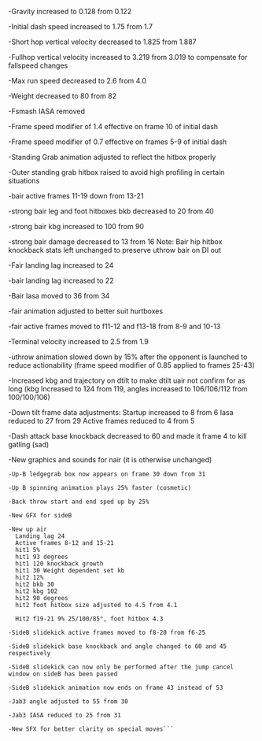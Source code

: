 -Gravity increased to 0.128 from 0.122

-Initial dash speed increased to 1.75 from 1.7

-Short hop vertical velocity decreased to 1.825 from 1.887

-Fullhop vertical velocity increased to 3.219 from 3.019 to compensate for fallspeed changes

-Max run speed decreased to 2.6 from 4.0

-Weight decreased to 80 from 82

-Fsmash IASA removed

-Frame speed modifier of 1.4 effective on frame 10 of initial dash

-Frame speed modifier of 0.7 effective on frames 5-9 of initial dash

-Standing Grab animation adjusted to reflect the hitbox properly

-Outer standing grab hitbox raised to avoid high profiling in certain situations

-bair active frames 11-19 down from 13-21

-strong bair leg and foot hitboxes bkb decreased to 20 from 40

-strong bair kbg increased to 100 from 90

-strong bair damage decreased to 13 from 16
  Note: Bair hip hitbox knockback stats left unchanged to preserve uthrow bair on DI out

-Fair landing lag increased to 24

-bair landing lag increased to 22

-Bair Iasa moved to 36 from 34

-fair animation adjusted to better suit hurtboxes

-fair active frames moved to f11-12 and f13-18 from 8-9 and 10-13

-Terminal velocity increased to 2.5 from 1.9

-uthrow animation slowed down by 15% after the opponent is launched to reduce actionability (frame speed modifier of 0.85 applied to frames 25-43)

-Increased kbg and trajectory on dtilt to make dtilt uair not confirm for as long (kbg Increased to 124 from 119, angles increased to 106/106/112 from 100/100/106)

-Down tilt frame data adjustments:
        Startup increased to 8 from 6
        Iasa reduced to 27 from 29
        Active frames reduced to 4           from 5 

-Dash attack base knockback decreased to 60 and made it frame 4 to kill gatling (sad)

-New graphics and sounds for nair (it is otherwise unchanged)

```
-Up-B ledgegrab box now appears on frame 30 down from 31

-Up B spinning animation plays 25% faster (cosmetic)

-Back throw start and end sped up by 25%

-New GFX for sideB

-New up air
  Landing lag 24
  Active frames 8-12 and 15-21
  hit1 5%
  hit1 93 degrees
  hit1 120 knockback growth
  hit1 30 Weight dependent set kb
  hit2 12%
  hit2 bkb 30
  hit2 kbg 102
  hit2 90 degrees
  hit2 foot hitbox size adjusted to 4.5 from 4.1

  Hit2 f19-21 9% 25/100/85°, foot hitbox 4.3

-SideB slidekick active frames moved to f8-20 from f6-25

-SideB slidekick base knockback and angle changed to 60 and 45 respectively 

-SideB slidekick can now only be performed after the jump cancel window on sideB has been passed

-SideB slidekick animation now ends on frame 43 instead of 53

-Jab3 angle adjusted to 55 from 30

-Jab3 IASA reduced to 25 from 31

-New SFX for better clarity on special moves```
